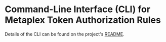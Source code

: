 # Command-Line Interface (CLI) for Metaplex Token Authorization Rules

Details of the CLI can be found on the project's [README](../../README.md#cli).
